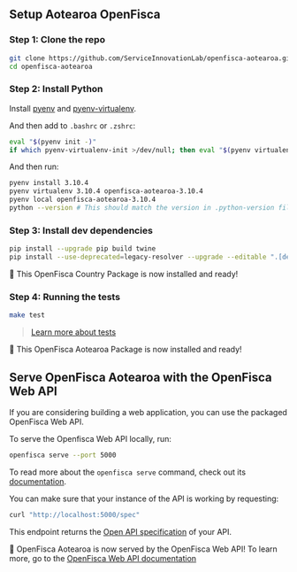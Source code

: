 ## Setup Aotearoa OpenFisca

### Step 1: Clone the repo

```sh
git clone https://github.com/ServiceInnovationLab/openfisca-aotearoa.git
cd openfisca-aotearoa
```

### Step 2: Install Python

Install [pyenv](https://github.com/pyenv/pyenv) and [pyenv-virtualenv](https://github.com/pyenv/pyenv-virtualenv).

And then add to `.bashrc` or `.zshrc`:

```sh
eval "$(pyenv init -)"
if which pyenv-virtualenv-init >/dev/null; then eval "$(pyenv virtualenv-init -)"; fi
```

And then run:

```sh
pyenv install 3.10.4
pyenv virtualenv 3.10.4 openfisca-aotearoa-3.10.4
pyenv local openfisca-aotearoa-3.10.4
python --version # This should match the version in .python-version file
```

### Step 3: Install dev dependencies

```sh
pip install --upgrade pip build twine
pip install --use-deprecated=legacy-resolver --upgrade --editable ".[dev]"
```

:tada: This OpenFisca Country Package is now installed and ready!

### Step 4: Running the tests

```sh
make test
```

> [Learn more about tests](https://openfisca.org/doc/coding-the-legislation/writing_yaml_tests.html)

:tada: This OpenFisca Aotearoa Package is now installed and ready!

## Serve OpenFisca Aotearoa with the OpenFisca Web API

If you are considering building a web application, you can use the packaged OpenFisca Web API.

To serve the Openfisca Web API locally, run:

```sh
openfisca serve --port 5000
```

To read more about the `openfisca serve` command, check out its [documentation](https://openfisca.readthedocs.io/en/latest/openfisca_serve.html).

You can make sure that your instance of the API is working by requesting:

```sh
curl "http://localhost:5000/spec"
```

This endpoint returns the [Open API specification](https://www.openapis.org/) of your API.

:tada: OpenFisca Aotearoa is now served by the OpenFisca Web API! To learn more, go to the [OpenFisca Web API documentation](https://openfisca.org/doc/openfisca-web-api/index.html)
